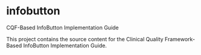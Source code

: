 # infobutton
CQF-Based InfoButton Implementation Guide

This project contains the source content for the Clinical Quality Framework-Based InfoButton Implementation Guide.
